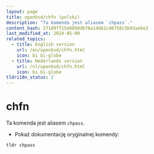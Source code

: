 ```yaml
---
layout: page
title: openbsd/chfn (polski)
description: "Ta komenda jest aliasem `chpass`."
content_hash: 37109ff15d489ddb78a14d61c46758c5b93aebe2
last_modified_at: 2024-05-09
related_topics:
  - title: English version
    url: /en/openbsd/chfn.html
    icon: bi bi-globe
  - title: Nederlands version
    url: /nl/openbsd/chfn.html
    icon: bi bi-globe
tldri18n_status: 2
---
```

# chfn

Ta komenda jest aliasem `chpass`.

- Pokaż dokumentację oryginalnej komendy:

`tldr chpass`

